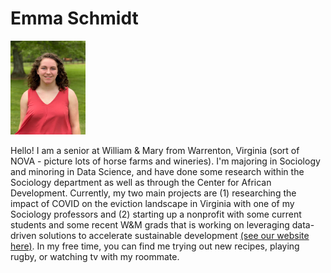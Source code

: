 # Emma Schmidt


<img src="https://github.com/emma-schmidt/DATA310/blob/main/Image%20from%20iOS.jpg" width="120" height="150">

Hello! I am a senior at William & Mary from Warrenton, Virginia (sort of NOVA - picture lots of horse farms and wineries). I'm majoring in Sociology and minoring in Data Science, and have done some research within the Sociology department as well as through the Center for African Development. Currently, my two main projects are (1) researching the impact of COVID on the eviction landscape in Virginia with one of my Sociology professors and (2) starting up a nonprofit with some current students and some recent W&M grads that is working on leveraging data-driven solutions to accelerate sustainable development [(see our website here)](https://dssdglobal.org). In my free time, you can find me trying out new recipes, playing rugby, or watching tv with my roommate. 
